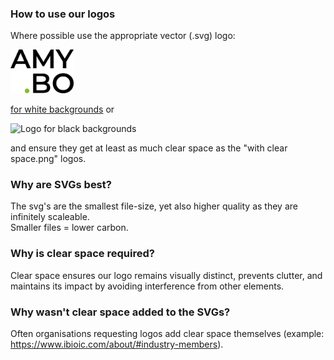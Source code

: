 ### How to use our logos
Where possible use the appropriate vector (.svg) logo:

<img src="AMYBO logo - black for very light backgrounds.svg" style="width:20%;" alt="Logo for white backgrounds">

[for white backgrounds](AMYBO%20logo%20-%20black%20for%20very%20light%20backgrounds.svg) or

<img src="AMYBO logo - black for very dark backgrounds.svg" style="width:20%;" alt="Logo for black backgrounds">

and ensure they get at least as much clear space as the "with clear space.png" logos.
### Why are SVGs best?
The svg's are the smallest file-size, yet also higher quality as they are infinitely scaleable.  
Smaller files = lower carbon.  
### Why is clear space required?
Clear space ensures our logo remains visually distinct, prevents clutter, and maintains its impact by avoiding interference from other elements.
### Why wasn't clear space added to the SVGs?
Often organisations requesting logos add clear space themselves (example: https://www.ibioic.com/about/#industry-members).